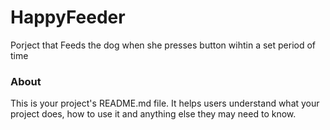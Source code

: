 HappyFeeder
===========

Porject that Feeds the dog when she presses button wihtin a set period of time 

### About

This is your project's README.md file. It helps users understand what your
project does, how to use it and anything else they may need to know.
